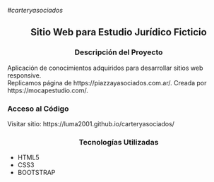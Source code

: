 <em>#carteryasociados</em>
<h2 align="center">Sitio Web para Estudio Jurídico Ficticio</h2>

<h3 align="center">Descripción del Proyecto</h3>
<p>Aplicación de conocimientos adquiridos para desarrollar sitios web responsive.<br> 
Replicamos página de https://piazzayasociados.com.ar/.
Creada por https://mocapestudio.com/.</p>
<h3>Acceso al Código</h3>
<p>Visitar sitio: https://luma2001.github.io/carteryasociados/</p> 
<h3 align="center">Tecnologías Utilizadas</h3>
<ul>
  <li>HTML5</li>
  <li>CSS3</li>
  <li>BOOTSTRAP</li>
</ul> 
<p></p>
